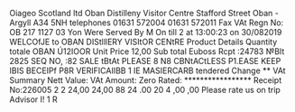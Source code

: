 Oiageo Scotland ltd Oban Distilleny Visitor Centre Stafford Street Oban - Argyll A34 5NH telephones 01631 572004 01631 572011 Fax VAt Regn No: OB 217 1127 03 Yon Were Served By M On till 2 at 13:00:23 on 30/082019 WELCOfJE to OBAN DIStlllERY VISItOR CENtRE Product Details Quantity totale OBAN Ú12IOOR Unit Price 12,00 Sub total Euboss Rcpt :24783 №BIt 2825 SEQ NO, :82 SALE tBtAt PLEASE 8 N8 CBNtACtLESS P1.EASE KEEP IBIS BECEIPf P8R VERIFICAIIBB 1 IE MASIERCARB tendered Change ** VAt Summary Nett Value: VAt Amount: Zero Rated: ***************** Receipt No:226005 2 2 24,00 24,00 88 24 .00 20 4 ,00 ,00 Please rate us on trip Advisor I! 1 R